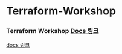 # Terraform-Workshop

### Terraform Workshop [Docs 링크](https://github.com/EstebanHan/Terraform-Workshop/tree/main/DOCSS)

[default_url]: https://github.com/EstebanHan/Terraform-Workshop
[docs_url]: https://github.com/EstebanHan/Terraform-Workshop/tree/main/DOCS

[docs 링크]([docs_url])
